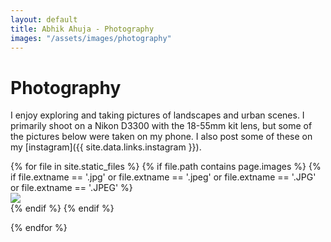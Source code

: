 ```yaml
---
layout: default
title: Abhik Ahuja - Photography
images: "/assets/images/photography"
---
```

# Photography
I enjoy exploring and taking pictures of landscapes and urban scenes. I primarily shoot on a Nikon D3300 with the 18-55mm kit lens, but some of the pictures below were taken on my phone. I also post some of these on my [instagram]({{ site.data.links.instagram }}).

<link rel="stylesheet" href="/assets/css/portfolio.css">
<script src="https://ajax.googleapis.com/ajax/libs/jquery/3.5.1/jquery.min.js"></script>
<script src="https://unpkg.com/masonry-layout@4/dist/masonry.pkgd.min.js"></script>
<script src="https://unpkg.com/imagesloaded@4/imagesloaded.pkgd.min.js"></script>
<link href="/assets/css/lightbox.css" rel="stylesheet" />

<div class="grid">
 {% for file in site.static_files %}
 {% if file.path contains page.images %}
 {% if file.extname == '.jpg' or file.extname == '.jpeg' or file.extname == '.JPG' or file.extname == '.JPEG' %}
 <div class="grid-item">
  <a href="{{ file.path }}" data-lightbox="{{ page.title }}">
   <img src="{{ file.path }}">
  </a>
 </div>
 {% endif %}
 {% endif %}

 {% endfor %}
</div>

<script>
 var $grid = $('.grid').masonry({
  // options
  itemSelector: '.grid-item',
  columnWidth: 50,
  gutter: 0,
  fitWidth: true
 });
 $grid.imagesLoaded().progress(function () {
  $grid.masonry('layout');
 });
</script>
<script src="/assets/js/lightbox.js"></script>
<script>
 lightbox.option({
  'resizeDuration': 200,
  'imageFadeDuration': 300,
  'wrapAround': true
 })
</script>
